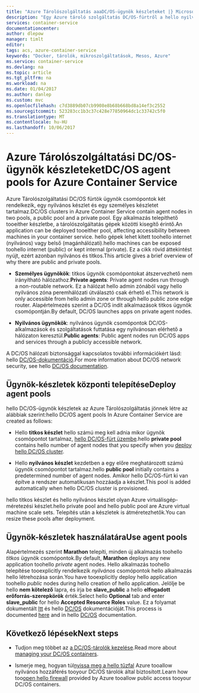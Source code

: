 ```yaml
---
title: "Azure Tárolószolgáltatás aaaDC/OS-ügynök készleteket |} Microsoft Docs"
description: "Egy Azure tároló szolgáltatás DC/OS-fürtről a hello nyilvános és titkos ügynök készletek működése"
services: container-service
documentationcenter: 
author: dlepow
manager: timlt
editor: 
tags: acs, azure-container-service
keywords: "Docker, tárolók, mikroszolgáltatások, Mesos, Azure"
ms.service: container-service
ms.devlang: na
ms.topic: article
ms.tgt_pltfrm: na
ms.workload: na
ms.date: 01/04/2017
ms.author: danlep
ms.custom: mvc
ms.openlocfilehash: c7d3889db07cb9908e8b68b668bd8a14ef3c2552
ms.sourcegitcommit: 523283cc1b3c37c428e77850964dc1c33742c5f0
ms.translationtype: MT
ms.contentlocale: hu-HU
ms.lasthandoff: 10/06/2017
---
```

# <a name="dcos-agent-pools-for-azure-container-service"></a><span data-ttu-id="b9a6c-104">Azure Tárolószolgáltatási DC/OS-ügynök készleteket</span><span class="sxs-lookup"><span data-stu-id="b9a6c-104">DC/OS agent pools for Azure Container Service</span></span>
<span data-ttu-id="b9a6c-105">Azure Tárolószolgáltatási DC/OS fürtök ügynök csomópontok két rendelkezik, egy nyilvános készlet és egy személyes készletet tartalmaz.</span><span class="sxs-lookup"><span data-stu-id="b9a6c-105">DC/OS clusters in Azure Container Service contain agent nodes in two pools, a public pool and a private pool.</span></span> <span data-ttu-id="b9a6c-106">Egy alkalmazás telepíthető tooeither készletbe, a tárolószolgáltatás gépek közötti kisegítő érintő.</span><span class="sxs-lookup"><span data-stu-id="b9a6c-106">An application can be deployed tooeither pool, affecting accessibility between machines in your container service.</span></span> <span data-ttu-id="b9a6c-107">hello gépek lehet kitett toohello internet (nyilvános) vagy belső (magánhálózati).</span><span class="sxs-lookup"><span data-stu-id="b9a6c-107">hello machines can be exposed toohello internet (public) or kept internal (private).</span></span> <span data-ttu-id="b9a6c-108">Ez a cikk rövid áttekintést nyújt, ezért azonban nyilvános és titkos.</span><span class="sxs-lookup"><span data-stu-id="b9a6c-108">This article gives a brief overview of why there are public and private pools.</span></span>


* <span data-ttu-id="b9a6c-109">**Személyes ügynökök**: titkos ügynök csomópontokat átszervezhető nem irányítható hálózathoz.</span><span class="sxs-lookup"><span data-stu-id="b9a6c-109">**Private agents**: Private agent nodes run through a non-routable network.</span></span> <span data-ttu-id="b9a6c-110">Ez a hálózat hello admin zónából vagy hello nyilvános zóna peremhálózati útválasztó csak érhető el.</span><span class="sxs-lookup"><span data-stu-id="b9a6c-110">This network is only accessible from hello admin zone or through hello public zone edge router.</span></span> <span data-ttu-id="b9a6c-111">Alapértelmezés szerint a DC/OS indít alkalmazások titkos ügynök csomópontján.</span><span class="sxs-lookup"><span data-stu-id="b9a6c-111">By default, DC/OS launches apps on private agent nodes.</span></span> 

* <span data-ttu-id="b9a6c-112">**Nyilvános ügynökök**: nyilvános ügynök csomópontok DC/OS-alkalmazások és szolgáltatások futtatása egy nyilvánosan elérhető a hálózaton keresztül.</span><span class="sxs-lookup"><span data-stu-id="b9a6c-112">**Public agents**: Public agent nodes run DC/OS apps and services through a publicly accessible network.</span></span> 

<span data-ttu-id="b9a6c-113">A DC/OS hálózati biztonsággal kapcsolatos további információkért lásd: hello [DC/OS-dokumentáció](https://dcos.io/docs/1.7/administration/securing-your-cluster/).</span><span class="sxs-lookup"><span data-stu-id="b9a6c-113">For more information about DC/OS network security, see hello [DC/OS documentation](https://dcos.io/docs/1.7/administration/securing-your-cluster/).</span></span>

## <a name="deploy-agent-pools"></a><span data-ttu-id="b9a6c-114">Ügynök-készletek központi telepítése</span><span class="sxs-lookup"><span data-stu-id="b9a6c-114">Deploy agent pools</span></span>

<span data-ttu-id="b9a6c-115">hello DC/OS-ügynök készletek az Azure Tárolószolgáltatás jönnek létre az alábbiak szerint:</span><span class="sxs-lookup"><span data-stu-id="b9a6c-115">hello DC/OS agent pools In Azure Container Service are created as follows:</span></span>

* <span data-ttu-id="b9a6c-116">Hello **titkos készlet** hello számú meg kell adnia mikor ügynök csomópontot tartalmaz, [hello DC/OS-fürt üzembe](container-service-deployment.md).</span><span class="sxs-lookup"><span data-stu-id="b9a6c-116">hello **private pool** contains hello number of agent nodes that you specify when you [deploy hello DC/OS cluster](container-service-deployment.md).</span></span> 

* <span data-ttu-id="b9a6c-117">Hello **nyilvános készlet** kezdetben a egy előre meghatározott számú ügynök csomópontot tartalmaz.</span><span class="sxs-lookup"><span data-stu-id="b9a6c-117">hello **public pool** initially contains a predetermined number of agent nodes.</span></span> <span data-ttu-id="b9a6c-118">Amikor hello DC/OS-fürt ki van építve a rendszer automatikusan hozzáadja a készlet.</span><span class="sxs-lookup"><span data-stu-id="b9a6c-118">This pool is added automatically when hello DC/OS cluster is provisioned.</span></span>

<span data-ttu-id="b9a6c-119">hello titkos készlet és hello nyilvános készlet olyan Azure virtuálisgép-méretezési készlet.</span><span class="sxs-lookup"><span data-stu-id="b9a6c-119">hello private pool and hello public pool are Azure virtual machine scale sets.</span></span> <span data-ttu-id="b9a6c-120">Telepítés után a készletek is átméretezhetők.</span><span class="sxs-lookup"><span data-stu-id="b9a6c-120">You can resize these pools after deployment.</span></span>

## <a name="use-agent-pools"></a><span data-ttu-id="b9a6c-121">Ügynök-készletek használatára</span><span class="sxs-lookup"><span data-stu-id="b9a6c-121">Use agent pools</span></span>
<span data-ttu-id="b9a6c-122">Alapértelmezés szerint **Marathon** telepíti, minden új alkalmazás toohello *titkos* ügynök csomópontok.</span><span class="sxs-lookup"><span data-stu-id="b9a6c-122">By default, **Marathon** deploys any new application toohello *private* agent nodes.</span></span> <span data-ttu-id="b9a6c-123">Hello alkalmazás toohello telepítése tooexplicitly rendelkezik *nyilvános* csomópontok hello alkalmazás hello létrehozása során.</span><span class="sxs-lookup"><span data-stu-id="b9a6c-123">You have tooexplicitly deploy hello application toohello *public* nodes during hello creation of hello application.</span></span> <span data-ttu-id="b9a6c-124">Jelölje be hello **nem kötelező** lapra, és írja be **slave_public** a hello **elfogadott erőforrás-szerepkörök** érték.</span><span class="sxs-lookup"><span data-stu-id="b9a6c-124">Select hello **Optional** tab and enter **slave_public** for hello **Accepted Resource Roles** value.</span></span> <span data-ttu-id="b9a6c-125">Ez a folyamat dokumentált [Itt](container-service-mesos-marathon-ui.md#deploy-a-docker-formatted-container) és hello [DC/OS](https://dcos.io/docs/1.7/administration/installing/custom/create-public-agent/) dokumentációját.</span><span class="sxs-lookup"><span data-stu-id="b9a6c-125">This process is documented [here](container-service-mesos-marathon-ui.md#deploy-a-docker-formatted-container) and in hello [DC/OS](https://dcos.io/docs/1.7/administration/installing/custom/create-public-agent/) documentation.</span></span>

## <a name="next-steps"></a><span data-ttu-id="b9a6c-126">Következő lépések</span><span class="sxs-lookup"><span data-stu-id="b9a6c-126">Next steps</span></span>
* <span data-ttu-id="b9a6c-127">Tudjon meg többet az [a DC/OS-tárolók kezelése](container-service-mesos-marathon-ui.md).</span><span class="sxs-lookup"><span data-stu-id="b9a6c-127">Read more about [managing your DC/OS containers](container-service-mesos-marathon-ui.md).</span></span>

* <span data-ttu-id="b9a6c-128">Ismerje meg, hogyan túl[nyissa meg a hello tűzfal](container-service-enable-public-access.md) Azure tooallow nyilvános hozzáférés tooyour DC/OS tárolók által biztosított.</span><span class="sxs-lookup"><span data-stu-id="b9a6c-128">Learn how too[open hello firewall](container-service-enable-public-access.md) provided by Azure tooallow public access tooyour DC/OS containers.</span></span>

